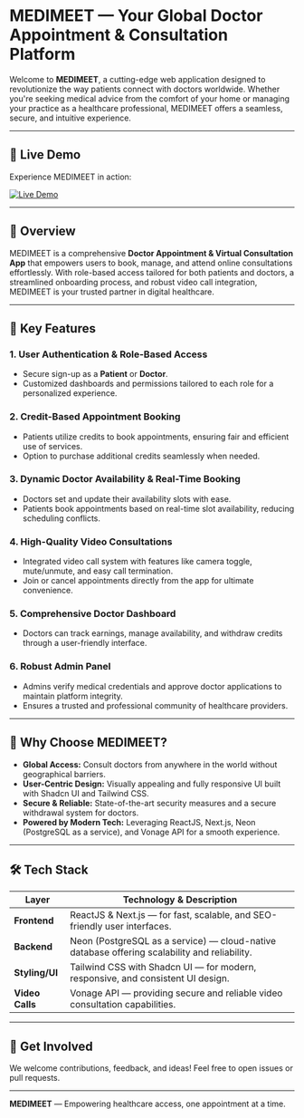 # MEDIMEET — Your Global Doctor Appointment & Consultation Platform 

Welcome to **MEDIMEET**, a cutting-edge web application designed to revolutionize the way patients connect with doctors worldwide. Whether you're seeking medical advice from the comfort of your home or managing your practice as a healthcare professional, MEDIMEET offers a seamless, secure, and intuitive experience.

---

## 🚀 Live Demo

Experience MEDIMEET in action:

[![Live Demo](https://img.shields.io/badge/Live-Demo-brightgreen?style=flat-square)](https://medimeet-self.vercel.app/)

---

## 🚀 Overview

MEDIMEET is a comprehensive **Doctor Appointment & Virtual Consultation App** that empowers users to book, manage, and attend online consultations effortlessly. With role-based access tailored for both patients and doctors, a streamlined onboarding process, and robust video call integration, MEDIMEET is your trusted partner in digital healthcare.

---

## 🔑 Key Features

### 1. User Authentication & Role-Based Access
- Secure sign-up as a **Patient** or **Doctor**.
- Customized dashboards and permissions tailored to each role for a personalized experience.

### 2. Credit-Based Appointment Booking
- Patients utilize credits to book appointments, ensuring fair and efficient use of services.
- Option to purchase additional credits seamlessly when needed.

### 3. Dynamic Doctor Availability & Real-Time Booking
- Doctors set and update their availability slots with ease.
- Patients book appointments based on real-time slot availability, reducing scheduling conflicts.

### 4. High-Quality Video Consultations
- Integrated video call system with features like camera toggle, mute/unmute, and easy call termination.
- Join or cancel appointments directly from the app for ultimate convenience.

### 5. Comprehensive Doctor Dashboard
- Doctors can track earnings, manage availability, and withdraw credits through a user-friendly interface.

### 6. Robust Admin Panel
- Admins verify medical credentials and approve doctor applications to maintain platform integrity.
- Ensures a trusted and professional community of healthcare providers.

---

## 🌟 Why Choose MEDIMEET?

- **Global Access:** Consult doctors from anywhere in the world without geographical barriers.
- **User-Centric Design:** Visually appealing and fully responsive UI built with Shadcn UI and Tailwind CSS.
- **Secure & Reliable:** State-of-the-art security measures and a secure withdrawal system for doctors.
- **Powered by Modern Tech:** Leveraging ReactJS, Next.js, Neon (PostgreSQL as a service), and Vonage API for a smooth experience.

---

## 🛠️ Tech Stack

| Layer          | Technology & Description                                                  |
|----------------|---------------------------------------------------------------------------|
| **Frontend**   | ReactJS & Next.js — for fast, scalable, and SEO-friendly user interfaces.  |
| **Backend**    | Neon (PostgreSQL as a service) — cloud-native database offering scalability and reliability. |
| **Styling/UI** | Tailwind CSS with Shadcn UI — for modern, responsive, and consistent UI design. |
| **Video Calls**| Vonage API — providing secure and reliable video consultation capabilities. |

---

## 🤝 Get Involved

We welcome contributions, feedback, and ideas! Feel free to open issues or pull requests.

---

**MEDIMEET** — Empowering healthcare access, one appointment at a time.







